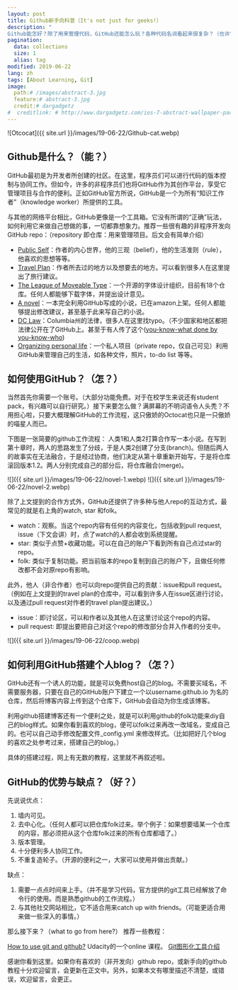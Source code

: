 ```yaml
---
layout: post
title: Github新手向科普（It's not just for geeks!）
description: "
Github能怎好？除了用来管理代码，GitHub还能怎么玩？各种代码名词看起来很复杂？（也许它只是只傲娇的猫星人啦～"
pagination:
  data: collections
  size: 1
  alias: tag
modified: 2019-06-22
lang: zh
tags: [About Learning, Git]
image:
  path:# /images/abstract-3.jpg
  feature:# abstract-3.jpg
  credit:# dargadgetz
#  creditlink: # http://www.dargadgetz.com/ios-7-abstract-wallpaper-pack-for-iphone-5-and-ipod-touch-retina/
---
```


![Otcocat]({{ site.url }}/images/19-06-22/Github-cat.webp)

## Github是什么？（能？）

GitHub最初是为开发者所创建的社区。在这里，程序员们可以进行代码的版本控制与协同工作。但如今，许多的非程序员们也将GitHub作为其创作平台，享受它管理项目与合作的便利。正如GitHub官方所说，GitHub是一个为所有“知识工作者”（knowledge worker）所提供的工具。

与其他的网络平台相比，GitHub更像是一个工具箱。它没有所谓的“正确”玩法，如何利用它来做自己想做的事，一切都靠想象力。推荐一些很有趣的非程序开发向GitHub repo：（repository 即仓库：用来管理项目。后文会有简单介绍）

* [Public Self](https://github.com/busterbenson/public)：作者的内心世界，他的三观（belief），他的生活准则（rule），他喜欢的思想等等。
* [Travel Plan](https://github.com/dylanegan/travel)：作者所去过的地方以及想要去的地方。可以看到很多人在这里提出了旅行建议。
* [The League of Moveable Type](https://github.com/theleagueof)：一个开源的字体设计组织，目前有18个仓库。任何人都能够下载字体，并提出设计意见。
* [A novel](https://github.com/JJ/hoborg)：一本完全利用GitHub写成的小说，已在amazon上架。任何人都能够提出修改建议，甚至基于此来写自己的小说。
* [DC Law](https://github.com/DCCouncil/dc-law-xml)：Columbia州的法律，很多人在这里找typo。（不少国家和地区都把法律公开在了GitHub上。甚至于有人传了这个([you-know-what done by you-know-who](https://github.com/mlouielu/cn_constitution_2018))
* [Organizing personal life](https://dev.to/jpcs369/organizing-your-life-using-github-6an)：一个私人项目（private repo，仅自己可见）利用GitHub来管理自己的生活，如各种文件，照片，to-do list 等等。


## 如何使用GitHub？（怎？）

当然首先你需要一个账号。（大部分功能免费。对于在校学生来说还有student pack，有兴趣可以自行研究。）接下来要怎么做？满屏幕的不明词语令人头秃？不用担心啦，只要大概理解GitHub的工作流程，这只傲娇的Octocat也只是一只傲娇的喵星人而已。

下图是一张简要的github工作流程：
人类1和人类2打算合作写一本小说。在写到第十章时，两人的思路发生了分歧，于是人类2创建了分支(branch)。但随后两人的故事实在无法融合，于是经过协商，他们决定从第十章重新开始写，于是将仓库滚回版本1.2。两人分别完成自己的部分后，将仓库融合(merge)。

![]({{ site.url }}/images/19-06-22/novel-1.webp)
![]({{ site.url }}/images/19-06-22/novel-2.webp)

除了上文提到的合作方式外，GitHub还提供了许多种与他人repo的互动方式，最常见的就是右上角的watch, star 和folk。

* watch：观察。当这个repo内容有任何的内容变化，包括收到pull request, issue（下文会讲）时，点了watch的人都会收到系统提醒。
* star: 类似于点赞+收藏功能。可以在自己的账户下看到所有自己点过star的repo。
* folk: 类似于复制功能。把当前版本的repo复制到自己的账户下，且做任何修改都不会对原repo有影响。

此外，他人（非合作者）也可以向repo提供自己的贡献：issue和pull request。（例如在上文提到的travel plan的仓库中，可以看到许多人在issue区进行讨论，以及通过pull request对作者的travel plan提出建议。）
* issue：即讨论区，可以和作者以及其他人在这里讨论这个repo的内容。
* pull request: 即提出要把自己对这个repo的修改部分合并入作者的分支中。

![]({{ site.url }}/images/19-06-22/coop.webp)


## 如何利用GitHub搭建个人blog？（怎？）
GitHub还有一个诱人的功能，就是可以免费host自己的blog。不需要买域名，不需要服务器，只要在自己的GitHub账户下建立一个以username.github.io 为名的仓库，然后将博客内容上传到这个仓库下，GitHub会自动为你生成该博客。

利用github搭建博客还有一个便利之处，就是可以利用github的folk功能来diy自己的blog样式。如果你看到喜欢的blog，便可以folk过来再改一改域名，变成自己的。也可以自己动手修改配置文件_config.yml 来修改样式。（比如把好几个blog的喜欢之处参考过来，搭建自己的blog。）

具体的搭建过程，网上有无数的教程，这里就不再叙述啦。

## GitHub的优势与缺点？（好？）
先说说优点：
1. 墙内可见。
2. 去中心化。（任何人都可以把仓库folk过来。举个例子：如果想要墙某一个仓库的内容，那必须把从这个仓库folk过来的所有仓库都墙了。）
3. 版本管理。
4. 十分便利多人协同工作。
5. 不重复造轮子。（开源的便利之一，大家可以使用并做出贡献。）

缺点：
1. 需要一点点时间来上手。（并不是学习代码，官方提供的git工具已经解放了命令行的使用。而是熟悉github的工作流程。）
2. 与其他社交网站相比，它不适合用来catch up with friends。（可能更适合用来做一些深入的事情。）

那么接下来？（what to go from here?）
推荐一些教程：

[How to use git and github?](https://www.classcentral.com/course/udacity-how-to-use-git-and-github-2661)  Udacity的一个online 课程。
[Git图形化工具介绍](https://www.cnblogs.com/jsonphp/articles/7760810.html)


感谢你看到这里。如果你有喜欢的（非开发向）github repo，或新手向的github教程十分欢迎留言，会更新在正文中。另外，如果本文有哪里描述不清楚，或错误，欢迎留言，会更正。
